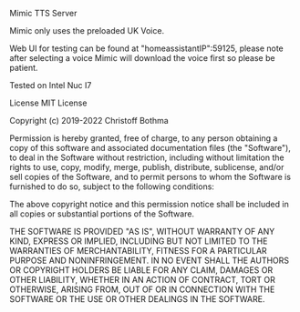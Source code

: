 Mimic TTS Server

Mimic only uses the preloaded UK Voice.

Web UI for testing can be found at "homeassistantIP":59125, please note after selecting a voice Mimic will download the voice first
so please be patient.

Tested on Intel Nuc I7










License
MIT License

Copyright (c) 2019-2022 Christoff Bothma

Permission is hereby granted, free of charge, to any person obtaining a copy of this software and associated documentation files (the "Software"), to deal in the Software without restriction, including without limitation the rights to use, copy, modify, merge, publish, distribute, sublicense, and/or sell copies of the Software, and to permit persons to whom the Software is furnished to do so, subject to the following conditions:

The above copyright notice and this permission notice shall be included in all copies or substantial portions of the Software.

THE SOFTWARE IS PROVIDED "AS IS", WITHOUT WARRANTY OF ANY KIND, EXPRESS OR IMPLIED, INCLUDING BUT NOT LIMITED TO THE WARRANTIES OF MERCHANTABILITY, FITNESS FOR A PARTICULAR PURPOSE AND NONINFRINGEMENT. IN NO EVENT SHALL THE AUTHORS OR COPYRIGHT HOLDERS BE LIABLE FOR ANY CLAIM, DAMAGES OR OTHER LIABILITY, WHETHER IN AN ACTION OF CONTRACT, TORT OR OTHERWISE, ARISING FROM, OUT OF OR IN CONNECTION WITH THE SOFTWARE OR THE USE OR OTHER DEALINGS IN THE SOFTWARE.
